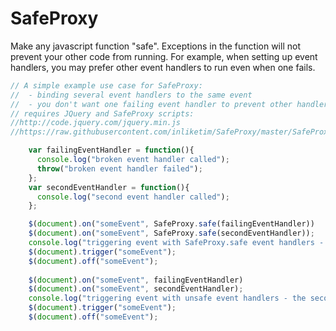 # SafeProxy
Make any javascript function "safe". Exceptions in the function will not prevent your other code from running. For example, when setting up event handlers, you may prefer other event handlers to run even when one fails.

```javascript
// A simple example use case for SafeProxy: 
//  - binding several event handlers to the same event
//  - you don't want one failing event handler to prevent other handlers from responding to that event.
// requires JQuery and SafeProxy scripts:
//http://code.jquery.com/jquery.min.js
//https://raw.githubusercontent.com/inliketim/SafeProxy/master/SafeProxy.js

    var failingEventHandler = function(){
      console.log("broken event handler called");
      throw("broken event handler failed");
    };
    var secondEventHandler = function(){
      console.log("second event handler called");
    };

    $(document).on("someEvent", SafeProxy.safe(failingEventHandler))
    $(document).on("someEvent", SafeProxy.safe(secondEventHandler));
    console.log("triggering event with SafeProxy.safe event handlers - the second event handler will be called even though the first one failed");
    $(document).trigger("someEvent");
    $(document).off("someEvent");
    
    $(document).on("someEvent", failingEventHandler)
    $(document).on("someEvent", secondEventHandler);
    console.log("triggering event with unsafe event handlers - the second event handler will not execute");
    $(document).trigger("someEvent");
    $(document).off("someEvent");
```